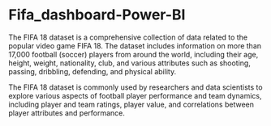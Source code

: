 # Fifa_dashboard-Power-BI


The FIFA 18 dataset is a comprehensive collection of data related to the popular video game FIFA 18. The dataset includes information on more than 17,000 football (soccer) players from around the world, including their age, height, weight, nationality, club, and various attributes such as shooting, passing, dribbling, defending, and physical ability.

The FIFA 18 dataset is commonly used by researchers and data scientists to explore various aspects of football player performance and team dynamics, including player and team ratings, player value, and correlations between player attributes and performance.
